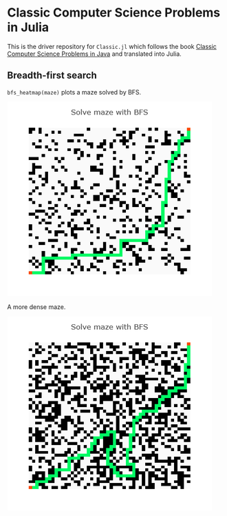# Classic Computer Science Problems in Julia
This is the driver repository for `Classic.jl` which follows the book [Classic Computer Science Problems in Java](https://livebook.manning.com/book/classic-computer-science-problems-in-java) and translated into Julia.

## Breadth-first search
`bfs_heatmap(maze)` plots a maze solved by BFS.

![BFS](assets/solve_maze_with_bfs_50x50.png)

A more dense maze.

![BFS](assets/solve_maze_with_bfs_50x50_dense.png)